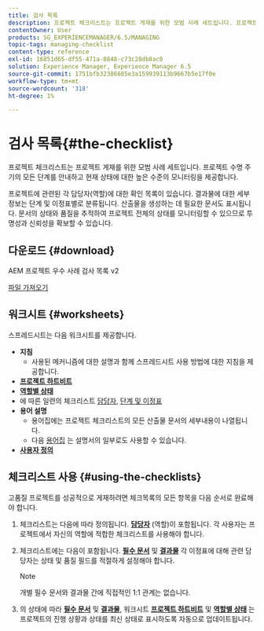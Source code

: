 ```yaml
---
title: 검사 목록
description: 프로젝트 체크리스트는 프로젝트 게재를 위한 모범 사례 세트입니다. 프로젝트 수명 주기의 모든 단계를 안내하고 현재 상태에 대한 높은 수준의 모니터링을 제공합니다.
contentOwner: User
products: SG_EXPERIENCEMANAGER/6.5/MANAGING
topic-tags: managing-checklist
content-type: reference
exl-id: 16851d65-df55-471a-8848-c73c28db8ac0
solution: Experience Manager, Experience Manager 6.5
source-git-commit: 1751bfb32386685e3a159939113b9667b5e17f0e
workflow-type: tm+mt
source-wordcount: '318'
ht-degree: 1%

---
```


# 검사 목록{#the-checklist}

프로젝트 체크리스트는 프로젝트 게재를 위한 모범 사례 세트입니다. 프로젝트 수명 주기의 모든 단계를 안내하고 현재 상태에 대한 높은 수준의 모니터링을 제공합니다.

프로젝트에 관련된 각 담당자(역할)에 대한 확인 목록이 있습니다. 결과물에 대한 세부 정보는 단계 및 이정표별로 분류됩니다. 산출물을 생성하는 데 필요한 문서도 표시됩니다. 문서의 상태와 품질을 추적하여 프로젝트 전체의 상태를 모니터링할 수 있으므로 투명성과 신뢰성을 확보할 수 있습니다.

## 다운로드 {#download}

AEM 프로젝트 우수 사례 검사 목록 v2

[파일 가져오기](assets/aem_project_bp_checklistv2-65.xlsx)

## 워크시트 {#worksheets}

스프레드시트는 다음 워크시트를 제공합니다.

* **지침**
   * 사용된 메커니즘에 대한 설명과 함께 스프레드시트 사용 방법에 대한 지침을 제공합니다.
* **[프로젝트 하트비트](/help/managing/best-practices.md#project-heartbeat-dashboard)**
* **[역할별 상태](/help/managing/best-practices.md#status-by-role)**
* 에 따른 일련의 체크리스트 [담당자](/help/managing/best-practices.md#persona), [단계 및 이정표](/help/managing/best-practices.md#phases-and-milestones)
* **용어 설명**
   * 용어집에는 프로젝트 체크리스트의 모든 산출물 문서의 세부내용이 나열됩니다.
   * 다음 [용어집](/help/managing/best-practices-glossary.md) 는 설명서의 일부로도 사용할 수 있습니다.
* **[사용자 정의](/help/managing/best-practices.md#persona)**

## 체크리스트 사용 {#using-the-checklists}

고품질 프로젝트를 성공적으로 게재하려면 체크목록의 모든 항목을 다음 순서로 완료해야 합니다.

1. 체크리스트는 다음에 따라 정의됩니다. **[담당자](/help/managing/best-practices.md#persona)** (역할)이 포함됩니다. 각 사용자는 프로젝트에서 자신의 역할에 적합한 체크리스트를 사용해야 합니다.
1. 체크리스트에는 다음이 포함됩니다. **[필수 문서](/help/managing/best-practices.md#required-documents)** 및 **[결과물](/help/managing/best-practices.md#deliverables)** 각 이정표에 대해 관련 담당자는 상태 및 품질 필드를 적절하게 설정해야 합니다.

   >[!NOTE]
   >
   >개별 필수 문서와 결과물 간에 직접적인 1:1 관계는 없습니다.

1. 의 상태에 따라 **[필수 문서](/help/managing/best-practices.md#required-documents)** 및 **[결과물](/help/managing/best-practices.md#deliverables)**, 워크시트 **[프로젝트 하트비트](/help/managing/best-practices.md#project-heartbeat-dashboard)** 및 **[역할별 상태](/help/managing/best-practices.md#status-by-role)** 는 프로젝트의 진행 상황과 상태를 최신 상태로 표시하도록 자동으로 업데이트됩니다.
